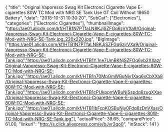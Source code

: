 {
	"title": "Original Vaporesso Swag Kit Electronci Cigarette Vape E-cigarettes 80W TC Mod with NRG SE Tank Use GT Coil Without 18650 Battery",
	"date": "2018-10-31 10:30:20",
	"SubCat": ["Electronics"],
	"categories": ["Electronic Cigarettes"],
	"thumbnailImage": "https://ae01.alicdn.com/kf/HTB1N7PTfaLN8KJjSZFGq6zjrVXa9/Original-Vaporesso-Swag-Kit-Electronci-Cigarette-Vape-E-cigarettes-80W-TC-Mod-with-NRG-SE-Tank.jpg_220x220.jpg",
	"BigImage": ["https://ae01.alicdn.com/kf/HTB1N7PTfaLN8KJjSZFGq6zjrVXa9/Original-Vaporesso-Swag-Kit-Electronci-Cigarette-Vape-E-cigarettes-80W-TC-Mod-with-NRG-SE-Tank.jpg","https://ae01.alicdn.com/kf/HTB1Y.1ne7UmBKNjSZFOq6yb2XXaz/Original-Vaporesso-Swag-Kit-Electronci-Cigarette-Vape-E-cigarettes-80W-TC-Mod-with-NRG-SE-Tank.jpg","https://ae01.alicdn.com/kf/HTB1n70MpGmWBuNjy1Xaq6xCbXXa8/Original-Vaporesso-Swag-Kit-Electronci-Cigarette-Vape-E-cigarettes-80W-TC-Mod-with-NRG-SE-Tank.jpg","https://ae01.alicdn.com/kf/HTB1cPUkppmWBuNjSspdq6zugXXae/Original-Vaporesso-Swag-Kit-Electronci-Cigarette-Vape-E-cigarettes-80W-TC-Mod-with-NRG-SE-Tank.jpg","https://ae01.alicdn.com/kf/HTB1IbFcpKOSBuNjy0Fdq6zDnVXas/Original-Vaporesso-Swag-Kit-Electronci-Cigarette-Vape-E-cigarettes-80W-TC-Mod-with-NRG-SE-Tank.jpg"],
	"actualPrice": 39.65,
	"comparePrice": 61.00,
	"linkurl": "http://s.click.aliexpress.com/e/bJvr2qo0",
	"inStock": 141
}

